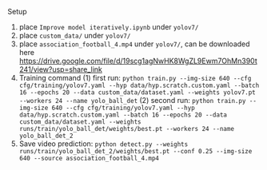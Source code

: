 Setup
1. place ```Improve model iteratively.ipynb``` under ```yolov7/``` 
2. place ```custom_data/``` under ```yolov7/``` 
3. place ```association_football_4.mp4``` under ```yolov7/```, can be downloaded here https://drive.google.com/file/d/19scg1agNwHK8WgZL9Ewm7OhMn390t241/view?usp=share_link 
4. Training command
(1) first run: ```python train.py --img-size 640 --cfg cfg/training/yolov7.yaml --hyp data/hyp.scratch.custom.yaml --batch 16 --epochs 20 --data custom_data/dataset.yaml --weights yolov7.pt --workers 24 --name yolo_ball_det```
(2) second run: ```python train.py --img-size 640 --cfg cfg/training/yolov7.yaml --hyp data/hyp.scratch.custom.yaml --batch 16 --epochs 20 --data custom_data/dataset.yaml --weights runs/train/yolo_ball_det/weights/best.pt --workers 24 --name yolo_ball_det_2```
5. Save video prediction: 
```python detect.py --weights runs/train/yolo_ball_det_2/weights/best.pt --conf 0.25 --img-size 640 --source association_football_4.mp4```